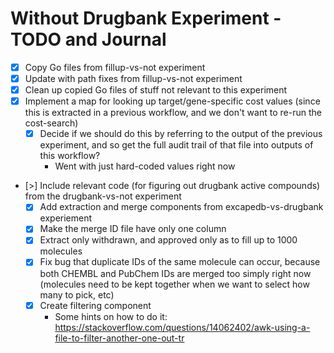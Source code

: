 # Without Drugbank Experiment - TODO and Journal

- [x] Copy Go files from fillup-vs-not experiment
- [x] Update with path fixes from fillup-vs-not experiment
- [x] Clean up copied Go files of stuff not relevant to this experiment
- [x] Implement a map for looking up target/gene-specific cost values (since
  this is extracted in a previous workflow, and we don't want to re-run the
  cost-search)
  - [x] Decide if we should do this by referring to the output of the
    previous experiment, and so get the full audit trail of that file into
    outputs of this workflow?
    - Went with just hard-coded values right now
- [>] Include relevant code (for figuring out drugbank active compounds) from
  the drugbank-vs-not experiment
  - [x] Add extraction and merge components from excapedb-vs-drugbank experiement
  - [x] Make the merge ID file have only one column
  - [x] Extract only withdrawn, and approved only as to fill up to 1000 molecules
  - [x] Fix bug that duplicate IDs of the same molecule can occur, because
    both CHEMBL and PubChem IDs are merged too simply right now (molecules need
    to be kept together when we want to select how many to pick, etc)
  - [x] Create filtering component
    - Some hints on how to do it:
      https://stackoverflow.com/questions/14062402/awk-using-a-file-to-filter-another-one-out-tr
